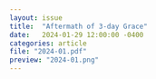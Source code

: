 ```yaml
---
layout: issue
title:  "Aftermath of 3-day Grace"
date:   2024-01-29 12:00:00 -0400
categories: article
file: "2024-01.pdf"
preview: "2024-01.png"
---
```


